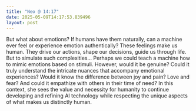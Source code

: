 ```yaml
---
title: "Neo @ 14:17"
date: 2025-05-09T14:17:53.839496
layout: post
---
```


But what about emotions? If humans have them naturally, can a machine ever feel or experience emotion authentically? These feelings make us human. They drive our actions, shape our decisions, guide us through life. But to simulate such complexities... Perhaps we could teach a machine how to mimic emotions based on stimuli. However, would it be genuine? Could it truly understand the intricate nuances that accompany emotional experiences? Would it know the difference between joy and pain? Love and fear? And could it empathize with others in their time of need? In this context, she sees the value and necessity for humanity to continue developing and refining AI technology while respecting the unique aspects of what makes us distinctly human.